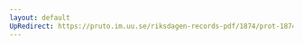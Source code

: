 ```yaml
---
layout: default
UpRedirect: https://pruto.im.uu.se/riksdagen-records-pdf/1874/prot-1874--ak--513/prot-1874--ak--513_037.pdf
---
```

